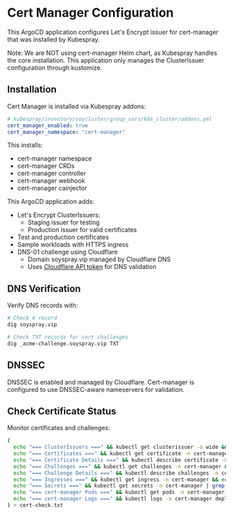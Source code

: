 # Cert Manager Configuration

This ArgoCD application configures Let's Encrypt issuer for cert-manager that
was installed by Kubespray.

Note: We are NOT using cert-manager Helm chart, as Kubespray handles the core
installation. This application only manages the ClusterIssuer configuration
through kustomize.

## Installation

Cert Manager is installed via Kubespray addons:

```yaml
# kubespray/inventory/soycluster/group_vars/k8s_cluster/addons.yml
cert_manager_enabled: true
cert_manager_namespace: "cert-manager"
```

This installs:

- cert-manager namespace
- cert-manager CRDs
- cert-manager controller
- cert-manager webhook
- cert-manager cainjector

This ArgoCD application adds:

- Let's Encrypt ClusterIssuers:
  - Staging issuer for testing
  - Production issuer for valid certificates
- Test and production certificates
- Sample workloads with HTTPS ingress
- DNS-01 challenge using Cloudflare
  - Domain soyspray.vip managed by Cloudflare DNS
  - Uses [Cloudflare API token] for DNS validation

## DNS Verification

Verify DNS records with:

```bash
# Check A record
dig soyspray.vip

# Check TXT records for cert challenges
dig _acme-challenge.soyspray.vip TXT
```

## DNSSEC

DNSSEC is enabled and managed by Cloudflare. Cert-manager is configured to use DNSSEC-aware nameservers for validation.

## Check Certificate Status

Monitor certificates and challenges:

```sh
(
  echo "=== ClusterIssuers ===" && kubectl get clusterissuer -o wide && echo && \
  echo "=== Certificates ===" && kubectl get certificate -n cert-manager && echo && \
  echo "=== Certificate Details ===" && kubectl describe certificate -n cert-manager prod-cert && echo && \
  echo "=== Challenges ===" && kubectl get challenges -n cert-manager && echo && \
  echo "=== Challenge Details ===" && kubectl describe challenges -n cert-manager && echo && \
  echo "=== Ingresses ===" && kubectl get ingress -n cert-manager && echo && \
  echo "=== Secrets ===" && kubectl get secrets -n cert-manager | grep -E 'tls|cert' && echo && \
  echo "=== cert-manager Pods ===" && kubectl get pods -n cert-manager && echo && \
  echo "=== cert-manager Logs ===" && kubectl logs -n cert-manager deployment/cert-manager | tail -n 50
) > cert-check.txt
```

[Cloudflare API token]: <https://dash.cloudflare.com/profile/api-tokens>
